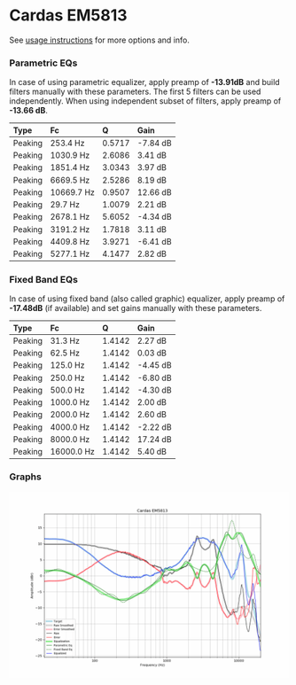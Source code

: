 # Cardas EM5813
See [usage instructions](https://github.com/jaakkopasanen/AutoEq#usage) for more options and info.

### Parametric EQs
In case of using parametric equalizer, apply preamp of **-13.91dB** and build filters manually
with these parameters. The first 5 filters can be used independently.
When using independent subset of filters, apply preamp of **-13.66 dB**.

| Type    | Fc         |      Q | Gain     |
|:--------|:-----------|:-------|:---------|
| Peaking | 253.4 Hz   | 0.5717 | -7.84 dB |
| Peaking | 1030.9 Hz  | 2.6086 | 3.41 dB  |
| Peaking | 1851.4 Hz  | 3.0343 | 3.97 dB  |
| Peaking | 6669.5 Hz  | 2.5286 | 8.19 dB  |
| Peaking | 10669.7 Hz | 0.9507 | 12.66 dB |
| Peaking | 29.7 Hz    | 1.0079 | 2.21 dB  |
| Peaking | 2678.1 Hz  | 5.6052 | -4.34 dB |
| Peaking | 3191.2 Hz  | 1.7818 | 3.11 dB  |
| Peaking | 4409.8 Hz  | 3.9271 | -6.41 dB |
| Peaking | 5277.1 Hz  | 4.1477 | 2.82 dB  |

### Fixed Band EQs
In case of using fixed band (also called graphic) equalizer, apply preamp of **-17.48dB**
(if available) and set gains manually with these parameters.

| Type    | Fc         |      Q | Gain     |
|:--------|:-----------|:-------|:---------|
| Peaking | 31.3 Hz    | 1.4142 | 2.27 dB  |
| Peaking | 62.5 Hz    | 1.4142 | 0.03 dB  |
| Peaking | 125.0 Hz   | 1.4142 | -4.45 dB |
| Peaking | 250.0 Hz   | 1.4142 | -6.80 dB |
| Peaking | 500.0 Hz   | 1.4142 | -4.30 dB |
| Peaking | 1000.0 Hz  | 1.4142 | 2.00 dB  |
| Peaking | 2000.0 Hz  | 1.4142 | 2.60 dB  |
| Peaking | 4000.0 Hz  | 1.4142 | -2.22 dB |
| Peaking | 8000.0 Hz  | 1.4142 | 17.24 dB |
| Peaking | 16000.0 Hz | 1.4142 | 5.40 dB  |

### Graphs
![](./Cardas%20EM5813.png)